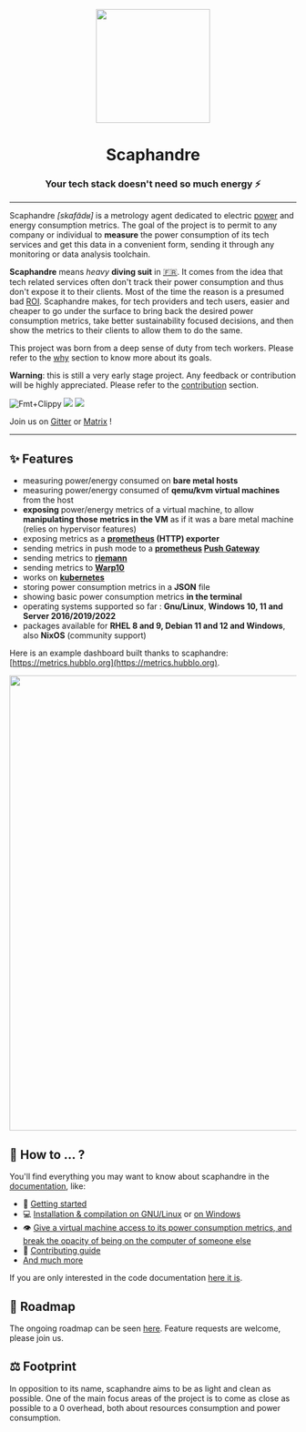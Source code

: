 <p align="center">
    <img src="https://github.com/hubblo-org/scaphandre/raw/main/docs_src/scaphandre.cleaned.png" width="200">
</p>
<h1 align="center">
  Scaphandre
</h1>

<h3 align="center">
    Your tech stack doesn't need so much energy ⚡
</h3>

---

Scaphandre *[skafɑ̃dʁ]* is a metrology agent dedicated to electric [power](https://en.wikipedia.org/wiki/Electric_power) and energy consumption metrics. The goal of the project is to permit to any company or individual to **measure** the power consumption of its tech services and get this data in a convenient form, sending it through any monitoring or data analysis toolchain.

**Scaphandre** means *heavy* **diving suit** in [:fr:](https://fr.wikipedia.org/wiki/Scaphandre_%C3%A0_casque). It comes from the idea that tech related services often don't track their power consumption and thus don't expose it to their clients. Most of the time the reason is a presumed bad [ROI](https://en.wikipedia.org/wiki/Return_on_investment). Scaphandre makes, for tech providers and tech users, easier and cheaper to go under the surface to bring back the desired power consumption metrics, take better sustainability focused decisions, and then show the metrics to their clients to allow them to do the same.

This project was born from a deep sense of duty from tech workers. Please refer to the [why](https://hubblo-org.github.io/scaphandre-documentation/why.html) section to know more about its goals.

**Warning**: this is still a very early stage project. Any feedback or contribution will be highly appreciated. Please refer to the [contribution](https://hubblo-org.github.io/scaphandre-documentation/contributing.html) section.

![Fmt+Clippy](https://github.com/hubblo-org/scaphandre/workflows/Tests/badge.svg?branch=main)
[![](https://img.shields.io/crates/v/scaphandre.svg?maxAge=25920)](https://crates.io/crates/scaphandre)
<a href="https://gitter.im/hubblo-org/scaphandre?utm_source=badge&utm_medium=badge&utm_campaign=pr-badge&utm_content=badge"><img src="https://badges.gitter.im/Join%20Chat.svg"></a>

Join us on [Gitter](https://gitter.im/hubblo-org/scaphandre) or [Matrix](https://app.element.io/#/room/#hubblo-org_scaphandre:gitter.im) !

---

## ✨ Features

- measuring power/energy consumed on **bare metal hosts**
- measuring power/energy consumed of **qemu/kvm virtual machines** from the host
- **exposing** power/energy metrics of a virtual machine, to allow **manipulating those metrics in the VM** as if it was a bare metal machine (relies on hypervisor features)
- exposing metrics as a **[prometheus](https://prometheus.io) (HTTP) exporter**
- sending metrics in push mode to a **[prometheus](https://prometheus.io) [Push Gateway](https://github.com/prometheus/pushgateway)**
- sending metrics to **[riemann](http://riemann.io/)**
- sending metrics to **[Warp10](http://warp10.io/)**
- works on **[kubernetes](https://kubernetes.io/)**
- storing power consumption metrics in a **JSON** file
- showing basic power consumption metrics **in the terminal**
- operating systems supported so far : **Gnu/Linux**, **Windows 10, 11 and Server 2016/2019/2022**
- packages available for **RHEL 8 and 9, Debian 11 and 12 and Windows**, also **NixOS** (community support)

Here is an example dashboard built thanks to scaphandre: [https://metrics.hubblo.org](https://metrics.hubblo.org).

<a href="https://metrics.hubblo.org"><img src="https://github.com/hubblo-org/scaphandre/raw/main/docs_src/grafana-dash-scaphandre.cleaned.png" width="800"></a>

## 📄 How to ... ?

You'll find everything you may want to know about scaphandre in the [documentation](https://hubblo-org.github.io/scaphandre-documentation), like:

- 🏁 [Getting started](https://hubblo-org.github.io/scaphandre-documentation/tutorials/getting_started.html)
- 💻 [Installation & compilation on GNU/Linux](https://hubblo-org.github.io/scaphandre-documentation/tutorials/installation-linux.html) or [on Windows](https://hubblo-org.github.io/scaphandre-documentation/tutorials/installation-windows.html)
- 👁️ [Give a virtual machine access to its power consumption metrics, and break the opacity of being on the computer of someone else](https://hubblo-org.github.io/scaphandre-documentation/how-to_guides/propagate-metrics-hypervisor-to-vm_qemu-kvm.html)
- 🎉 [Contributing guide](https://hubblo-org.github.io/scaphandre-documentation/contributing.html)
- [And much more](https://hubblo-org.github.io/scaphandre-documentation)

If you are only interested in the code documentation [here it is](https://docs.rs/scaphandre).

## 📅 Roadmap

The ongoing roadmap can be seen [here](https://github.com/hubblo-org/scaphandre/projects/1). Feature requests are welcome, please join us.

## ⚖️  Footprint

In opposition to its name, scaphandre aims to be as light and clean as possible. One of the main focus areas of the project is to come as close as possible to a 0 overhead, both about resources consumption and power consumption.
